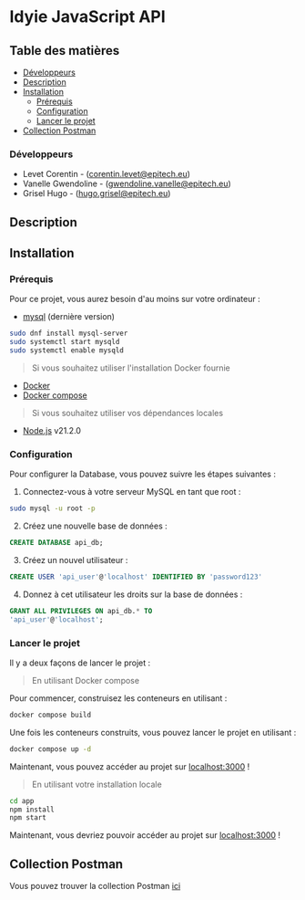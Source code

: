 # Idyie JavaScript API

## **Table des matières**
- [Développeurs](#développeurs)
- [Description](#description)
- [Installation](#installation)
  - [Prérequis](#prérequis)
  - [Configuration](#configuration)
  - [Lancer le projet](#lancer-le-projet)
- [Collection Postman](#collection-postman)

### Développeurs
- Levet Corentin - (corentin.levet@epitech.eu)
- Vanelle Gwendoline - (gwendoline.vanelle@epitech.eu)
- Grisel Hugo - (hugo.grisel@epitech.eu)

## **Description**


## **Installation**

### **Prérequis**

Pour ce projet, vous aurez besoin d'au moins sur votre ordinateur :
- [mysql]() (dernière version)
```bash
sudo dnf install mysql-server
sudo systemctl start mysqld
sudo systemctl enable mysqld
```

> Si vous souhaitez utiliser l'installation Docker fournie
- [Docker](https://docs.docker.com/engine/install/)
- [Docker compose](https://docs.docker.com/compose/install/)

> Si vous souhaitez utiliser vos dépendances locales
- [Node.js](https://nodejs.org/en) v21.2.0

### **Configuration**
Pour configurer la Database, vous pouvez suivre les étapes suivantes :

1. Connectez-vous à votre serveur MySQL en tant que root :
```bash
sudo mysql -u root -p
```

2. Créez une nouvelle base de données :
```sql
CREATE DATABASE api_db;
```

3. Créez un nouvel utilisateur :
```sql
CREATE USER 'api_user'@'localhost' IDENTIFIED BY 'password123'
```

4. Donnez à cet utilisateur les droits sur la base de données :
```sql
GRANT ALL PRIVILEGES ON api_db.* TO
'api_user'@'localhost';
```

### **Lancer le projet**
Il y a deux façons de lancer le projet :

> En utilisant Docker compose

Pour commencer, construisez les conteneurs en utilisant :
```bash
docker compose build
```

Une fois les conteneurs construits, vous pouvez lancer le projet en utilisant :
```bash
docker compose up -d
```

Maintenant, vous pouvez accéder au projet sur [localhost:3000](http://localhost:3000) !

> En utilisant votre installation locale
```bash
cd app
npm install
npm start
```

Maintenant, vous devriez pouvoir accéder au projet sur [localhost:3000](http://localhost:3000) !

## **Collection Postman**
Vous pouvez trouver la collection Postman [ici](https://idyie3.postman.co/workspace/b448ee5a-e027-4789-99bc-4413def99ee8/collection/34591253-7941f888-3206-4caf-afbb-6935d8e12c0a)